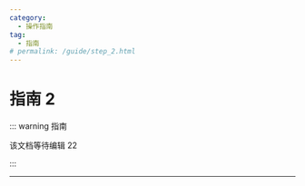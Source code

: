 ```yaml
---
category:
  - 操作指南
tag:
  - 指南
# permalink: /guide/step_2.html
---
```


# 指南 2

::: warning 指南

该文档等待编辑 22

:::

---
